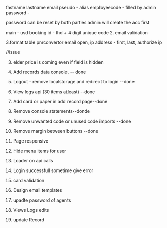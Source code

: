 fastname lastname email pseudo - alias employeecode - filled by admin password -

password can be reset by both parties admin will create the acc first

main - usd booking id - thd + 4 digit unique code 2. email validation

3.format table pnrconvertor email open, ip address - first, last, authorize ip

//issue

3. elder price is coming even if field is hidden

4. Add records data console. -- done
5. Logout - remove localstorage and redirect to login --done
6. View logs api (30 items atleast) --done
7. Add card or paper in add record page--done
8. Remove console statements--donde
9. Remove unwanted code or unused code imports --done
10. Remove margin between buttons --done

11. Page responsive
12. Hide menu items for user

13. Loader on api calls

14. Login successfull sometime give error

15. card validation

16. Design email templates

17. upadte password of agents
18. Views Logs edits
19. update Record
